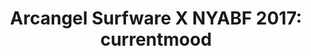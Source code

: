 ---
ee_id_show: '4423'
title: 'Arcangel Surfware X NYABF 2017: currentmood'
url: arcangel-surfware-x-nyabf-2017-currentmood
live_url:
year: '2017'
venue: NYABF
state_country: New York
type:
dates:
wwwnews:
wwweblast:
pitch: "​Testing out a “menu” &amp; dropped the Tony Conrad bot, as well as a line
  of fidget spinners."
ps:
layout: shows
---